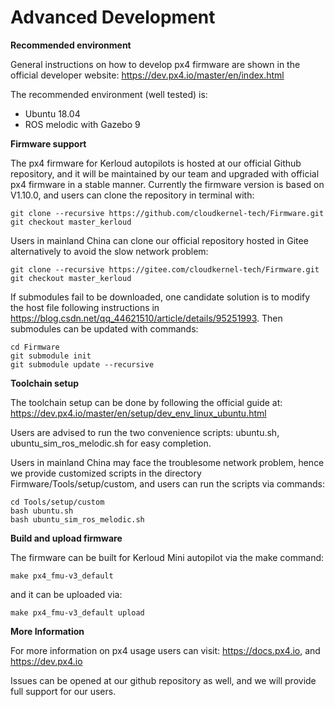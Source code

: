 # Advanced Development

**Recommended environment**

General instructions on how to develop px4 firmware are shown in the official developer website: https://dev.px4.io/master/en/index.html

The recommended environment (well tested) is:

- Ubuntu 18.04
- ROS melodic with Gazebo 9

**Firmware support**

The px4 firmware for Kerloud autopilots is hosted at our official Github repository, and it will be maintained by our team and upgraded with official px4 firmware in a stable manner. Currently the firmware version is based on V1.10.0, and users can clone the repository in terminal with:

    git clone --recursive https://github.com/cloudkernel-tech/Firmware.git
    git checkout master_kerloud

Users in mainland China can clone our official repository hosted in Gitee alternatively to avoid the slow network problem:

    git clone --recursive https://gitee.com/cloudkernel-tech/Firmware.git
    git checkout master_kerloud

If submodules fail to be downloaded, one candidate solution is to modify the host file following instructions in <https://blog.csdn.net/qq_44621510/article/details/95251993>.
Then submodules can be updated with commands:

    cd Firmware
    git submodule init
    git submodule update --recursive

**Toolchain setup**

The toolchain setup can be done by following the official guide at:
https://dev.px4.io/master/en/setup/dev_env_linux_ubuntu.html

Users are advised to run the two convenience scripts: ubuntu.sh, ubuntu_sim_ros_melodic.sh for easy completion.

Users in mainland China may face the troublesome network problem, hence we provide customized scripts in the directory Firmware/Tools/setup/custom, and users can run the scripts via commands:

    cd Tools/setup/custom
    bash ubuntu.sh
    bash ubuntu_sim_ros_melodic.sh

**Build and upload firmware**

The firmware can be built for Kerloud Mini autopilot via the make command:

    make px4_fmu-v3_default

and it can be uploaded via:

    make px4_fmu-v3_default upload

**More Information**

For more information on px4 usage users can visit:
<https://docs.px4.io>, and <https://dev.px4.io>

Issues can be opened at our github repository as well, and we will provide full support for our users.



